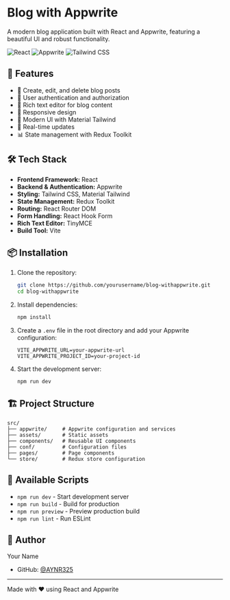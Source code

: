 # Blog with Appwrite

A modern blog application built with React and Appwrite, featuring a beautiful UI and robust functionality.

![React](https://img.shields.io/badge/React-20232A?style=for-the-badge&logo=react&logoColor=61DAFB)
![Appwrite](https://img.shields.io/badge/Appwrite-F02E65?style=for-the-badge&logo=appwrite&logoColor=white)
![Tailwind CSS](https://img.shields.io/badge/Tailwind_CSS-38B2AC?style=for-the-badge&logo=tailwind-css&logoColor=white)

## 🚀 Features

- 📝 Create, edit, and delete blog posts
- 👤 User authentication and authorization
- 🎨 Rich text editor for blog content
- 📱 Responsive design
- 🎯 Modern UI with Material Tailwind
- 🔄 Real-time updates
- 📊 State management with Redux Toolkit

## 🛠️ Tech Stack

- **Frontend Framework:** React
- **Backend & Authentication:** Appwrite
- **Styling:** Tailwind CSS, Material Tailwind
- **State Management:** Redux Toolkit
- **Routing:** React Router DOM
- **Form Handling:** React Hook Form
- **Rich Text Editor:** TinyMCE
- **Build Tool:** Vite

## 📦 Installation

1. Clone the repository:
   ```bash
   git clone https://github.com/yourusername/blog-withappwrite.git
   cd blog-withappwrite
   ```

2. Install dependencies:
   ```bash
   npm install
   ```

3. Create a `.env` file in the root directory and add your Appwrite configuration:
   ```
   VITE_APPWRITE_URL=your-appwrite-url
   VITE_APPWRITE_PROJECT_ID=your-project-id
   ```

4. Start the development server:
   ```bash
   npm run dev
   ```

## 🏗️ Project Structure

```
src/
├── appwrite/     # Appwrite configuration and services
├── assets/       # Static assets
├── components/   # Reusable UI components
├── conf/         # Configuration files
├── pages/        # Page components
└── store/        # Redux store configuration
```

## 🚀 Available Scripts

- `npm run dev` - Start development server
- `npm run build` - Build for production
- `npm run preview` - Preview production build
- `npm run lint` - Run ESLint



## 👤 Author

Your Name
- GitHub: [@AYNR325](https://github.com/AYNR325)

---

Made with ❤️ using React and Appwrite
